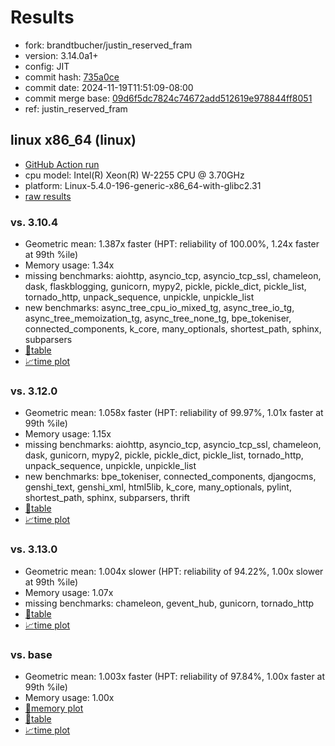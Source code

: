 # Results

- fork: brandtbucher/justin_reserved_fram
- version: 3.14.0a1+
- config: JIT
- commit hash: [735a0ce](https://github.com/brandtbucher/cpython/commit/735a0ce)
- commit date: 2024-11-19T11:51:09-08:00
- commit merge base: [09d6f5dc7824c74672add512619e978844ff8051](https://github.com/python/cpython/commit/09d6f5dc7824c74672add512619e978844ff8051)
- ref: justin_reserved_fram

## linux x86_64 (linux)

- [GitHub Action run](https://github.com/faster-cpython/benchmarking/actions/runs/11921098331)
- cpu model: Intel(R) Xeon(R) W-2255 CPU @ 3.70GHz
- platform: Linux-5.4.0-196-generic-x86_64-with-glibc2.31
- [raw results](bm-20241119-linux-x86_64-brandtbucher-justin_reserved_fram-3.14.0a1%2B-735a0ce.json)

### vs. 3.10.4

- Geometric mean: 1.387x faster (HPT: reliability of 100.00%, 1.24x faster at 99th %ile)
- Memory usage: 1.34x
- missing benchmarks: aiohttp, asyncio_tcp, asyncio_tcp_ssl, chameleon, dask, flaskblogging, gunicorn, mypy2, pickle, pickle_dict, pickle_list, tornado_http, unpack_sequence, unpickle, unpickle_list
- new benchmarks: async_tree_cpu_io_mixed_tg, async_tree_io_tg, async_tree_memoization_tg, async_tree_none_tg, bpe_tokeniser, connected_components, k_core, many_optionals, shortest_path, sphinx, subparsers
- [📄table](bm-20241119-linux-x86_64-brandtbucher-justin_reserved_fram-3.14.0a1%2B-735a0ce-vs-3.10.4.md)
- [📈time plot](bm-20241119-linux-x86_64-brandtbucher-justin_reserved_fram-3.14.0a1%2B-735a0ce-vs-3.10.4.svg)

### vs. 3.12.0

- Geometric mean: 1.058x faster (HPT: reliability of 99.97%, 1.01x faster at 99th %ile)
- Memory usage: 1.15x
- missing benchmarks: aiohttp, asyncio_tcp, asyncio_tcp_ssl, chameleon, dask, gunicorn, mypy2, pickle, pickle_dict, pickle_list, tornado_http, unpack_sequence, unpickle, unpickle_list
- new benchmarks: bpe_tokeniser, connected_components, djangocms, genshi_text, genshi_xml, html5lib, k_core, many_optionals, pylint, shortest_path, sphinx, subparsers, thrift
- [📄table](bm-20241119-linux-x86_64-brandtbucher-justin_reserved_fram-3.14.0a1%2B-735a0ce-vs-3.12.0.md)
- [📈time plot](bm-20241119-linux-x86_64-brandtbucher-justin_reserved_fram-3.14.0a1%2B-735a0ce-vs-3.12.0.svg)

### vs. 3.13.0

- Geometric mean: 1.004x slower (HPT: reliability of 94.22%, 1.00x slower at 99th %ile)
- Memory usage: 1.07x
- missing benchmarks: chameleon, gevent_hub, gunicorn, tornado_http
- [📄table](bm-20241119-linux-x86_64-brandtbucher-justin_reserved_fram-3.14.0a1%2B-735a0ce-vs-3.13.0.md)
- [📈time plot](bm-20241119-linux-x86_64-brandtbucher-justin_reserved_fram-3.14.0a1%2B-735a0ce-vs-3.13.0.svg)

### vs. base

- Geometric mean: 1.003x faster (HPT: reliability of 97.84%, 1.00x faster at 99th %ile)
- Memory usage: 1.00x
- [🧠memory plot](bm-20241119-linux-x86_64-brandtbucher-justin_reserved_fram-3.14.0a1%2B-735a0ce-vs-base-mem.svg)
- [📄table](bm-20241119-linux-x86_64-brandtbucher-justin_reserved_fram-3.14.0a1%2B-735a0ce-vs-base.md)
- [📈time plot](bm-20241119-linux-x86_64-brandtbucher-justin_reserved_fram-3.14.0a1%2B-735a0ce-vs-base.svg)

